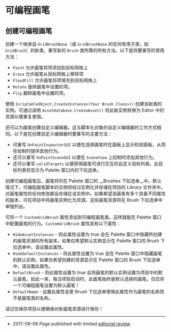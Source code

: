 # 可编程画笔

## 创建可编程画笔

创建一个继承自 `GridBrushBase`（或 `GridBrushBase` 的任何有用子类，如 `GridBrush`）的新类。重写新的 `Brush` 类所需的所有方法。以下是将要重写的常用方法：

* `Paint` 允许画笔将项添加到目标网格上
* `Erase` 允许画笔从目标网格上移除项
* `FloodFill` 允许画笔将项填充到目标网格上
* `Rotate` 旋转画笔中设置的项。
* `Flip` 翻转画笔中设置的项。

使用 `ScriptableObject.CreateInstance<(Your Brush Class>()` 创建该新类的实例。可通过调用 `AssetDatabase.CreateAsset()` 将此新实例转换为 Editor 中的资源以便重复使用。

还可以为画笔创建自定义编辑器。这与脚本化对象的自定义编辑器的工作方式相同。以下是在创建自定义编辑器时要重写的主要方法：

* 可重写 `OnPaintInspectorGUI` 以便在选择画笔时在面板上显示检视面板，从而在绘制时提供其他行为。
* 还可以重写 `OnPaintSceneGUI` 以便在 `SceneView` 上绘制时添加其他行为。
* 还可以重写 `validTargets` 以便获得画笔可进行交互的自定义目标列表。此目标列表将显示为 Palette 窗口内的下拉选单。

创建可编程画笔后，画笔将列在 Palette 窗口的 __Brushes 下拉选单__中。默认情况下，可编程画笔脚本的实例将经过实例化并存储在项目的 _Library_ 文件夹中。对画笔属性的任何修改都会存储在该实例中。如果希望该画笔有多个具备不同属性的副本，可在项目中将画笔实例化为资源。这些画笔资源将在 Brush 下拉选单中单独列出。

可将一个 `CustomGridBrush` 属性添加到可编程画笔类。这样就能在 Palette 窗口中配置画笔的行为。`CustomGridBrush` 属性具有以下属性：

* `HideAssetInstances` - 将此属性设置为 true 会在 Palette 窗口中隐藏所创建的画笔资源的所有副本。如果仅希望默认实例显示在 Palette 窗口的 Brush 下拉选单中，请设置此属性。
* `HideDefaultInstances` - 将此属性设置为 true 会在 Palette 窗口中隐藏画笔的默认实例。如果仅希望创建的资源显示在 Palette 窗口的 Brush 下拉选单中，请设置此属性。
* `DefaultBrush` - 将此属性设置为 true 会将画笔的默认实例设置为项目中的默认画笔。如此一来，每当项目启动时，此画笔始终是默认选择的画笔。仅应将一个可编程画笔设置为默认画笔！
* `DefaultName` - 设置此属性会使 Brush 下拉选单使用此属性作为画笔的名称而不是画笔类的名称。

请记住保存项目以便确保对新画笔资源进行保存！

---

* <span class="page-edit">2017-09-06 Page published with limited [editorial review](DocumentationEditorialReview.html)
</span>
